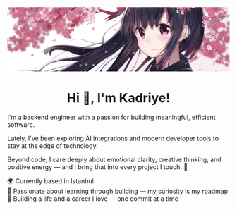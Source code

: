 <img width="1024" src="https://github.com/kadriyebarlak/kadriyebarlak/blob/main/images/draw__sample-1ab493240c36f417ae548d5052a16d8b.jpg">


<h1 align="center">Hi 👋, I'm Kadriye!</h1>

I'm a backend engineer with a passion for building meaningful, efficient software.  

Lately, I've been exploring AI integrations and modern developer tools to stay at the edge of technology.  

Beyond code, I care deeply about emotional clarity, creative thinking, and positive energy — and I bring that into every project I touch. 🌱  

🌍 Currently based in Istanbul  
🧠 Passionate about learning through building — my curiosity is my roadmap  
🌸 Building a life and a career I love — one commit at a time  


<!--
**kadriyebarlak/kadriyebarlak** is a ✨ _special_ ✨ repository because its `README.md` (this file) appears on your GitHub profile.

Here are some ideas to get you started:

- 🔭 I’m currently working on ...
- 🌱 I’m currently learning ...
- 👯 I’m looking to collaborate on ...
- 🤔 I’m looking for help with ...
- 💬 Ask me about ...
- 📫 How to reach me: ...
- 😄 Pronouns: ...
- ⚡ Fun fact: ...
-->
